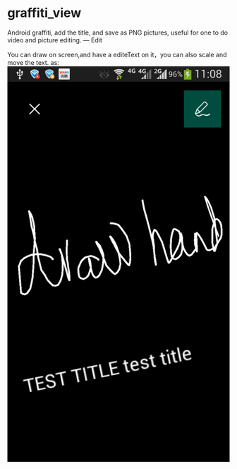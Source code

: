 # graffiti_view
Android graffiti, add the title, and save as PNG pictures, useful for one to do video and picture editing. — Edit

You can draw on screen,and have a editeText on it，you can also scale and move the text. as:
![image](https://github.com/yantao2hao/graffiti_view/blob/master/image.png)
